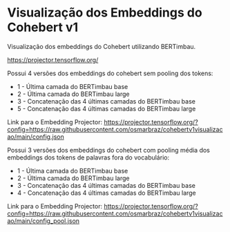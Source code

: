 # Visualização dos Embeddings do Cohebert v1

Visualização dos embeddings do Cohebert utilizando BERTimbau.

https://projector.tensorflow.org/

Possui 4 versões dos embeddings do cohebert sem pooling dos tokens:
- 1 - Última camada do BERTimbau base
- 2 - Última camada do BERTimbau large
- 3 - Concatenação das 4 últimas camadas do BERTimbau base
- 5 - Concatenação das 4 últimas camadas do BERTimbau large

Link para o Embedding Projector:
https://projector.tensorflow.org/?config=https://raw.githubusercontent.com/osmarbraz/cohebertv1visualizacao/main/config.json


Possui 3 versões dos embeddings do cohebert com pooling média dos embeddings dos tokens de palavras fora do vocabulário:
- 1 - Última camada do BERTimbau base
- 2 - Última camada do BERTimbau large
- 3 - Concatenação das 4 últimas camadas do BERTimbau base
- 4 - Concatenação das 4 últimas camadas do BERTimbau large

Link para o Embedding Projector:
https://projector.tensorflow.org/?config=https://raw.githubusercontent.com/osmarbraz/cohebertv1visualizacao/main/config_pool.json
